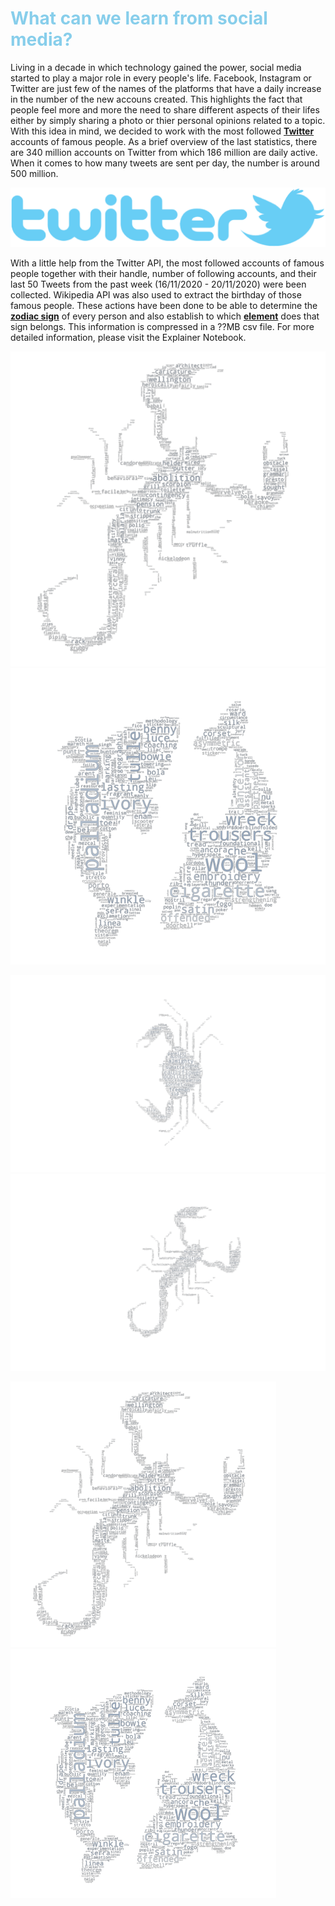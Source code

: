 # **<span style="color:#87CEEB">What can we learn from social media?</span>**
  
Living in a decade in which technology gained the power, social media started to play a major role in every people's life. Facebook, Instagram or Twitter are just few of the names of the platforms that have a daily increase in the number of the new accouns created. This highlights the fact that people feel more and more the need to share different aspects of their lifes either by simply sharing a photo or thier personal opinions related to a topic. With this idea in mind, we decided to work with the most followed **[Twitter](https://twitter.com)** accounts of famous people. As a brief overview of the last statistics, there are 340 million accounts on Twitter from which 186 million are daily active. When it comes to how many tweets are sent per day, the number is around 500 million.  

![TwitterLogo](TwitterLogo.png)

With a little help from the Twitter API, the most followed accounts of famous people together with their handle, number of following accounts, and their last 50 Tweets from the past week (16/11/2020 - 20/11/2020) were been collected. Wikipedia API was also used to extract the birthday of those famous people. These actions have been done to be able to determine the **[zodiac sign](https://askastrology.com/zodiac-signs/)** of every person and also establish to which **[element](https://astrostyle.com/learn-astrology/the-elements-fire-earth-air-and-water-signs/)** does that sign belongs. This information is compressed in a ??MB csv file. For more detailed information, please visit the Explainer Notebook. 

 
![Scorpio_wordcloud](Scorpio_wordcloud.png) ![Pisces_wordcloud](Pisces_wordcloud.png)


 <img src="https://raw.githubusercontent.com/simoneengelbr/twitter_zodiac/main/images/Cancer_wordcloud.png?token=AK2UC2IIUXD5LFELZ6D575C7ZYZ6G" width="650"><img src="https://raw.githubusercontent.com/simoneengelbr/twitter_zodiac/main/images/Scorpio_wordcloud.png?token=AK2UC2NSCMMC4JYSJMCGLES7ZY2DW" width="650">


<img src="Scorpio_wordcloud.png" width="425"/> <img src="Pisces_wordcloud.png" width="425"/>
